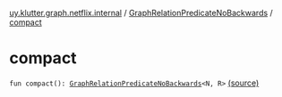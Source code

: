 [uy.klutter.graph.netflix.internal](../index.md) / [GraphRelationPredicateNoBackwards](index.md) / [compact](.)


# compact
<code>fun compact(): [GraphRelationPredicateNoBackwards](index.md)<N, R></code> [(source)](https://github.com/kohesive/klutter/blob/master/netflix-graph-jdk6/src/main/kotlin/uy/klutter/graph/netflix/internal/Schema.kt#L121)<br/>

